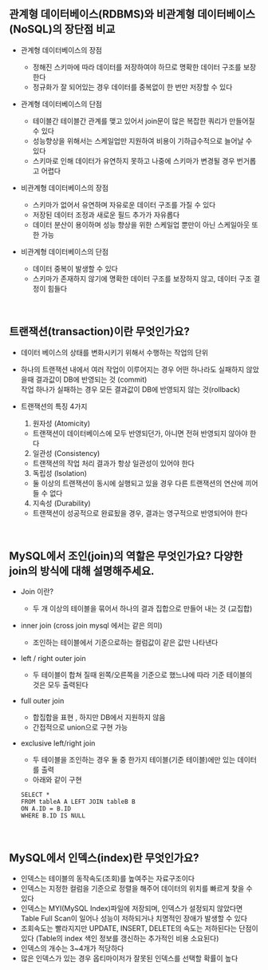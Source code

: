 ## 관계형 데이터베이스(RDBMS)와 비관계형 데이터베이스(NoSQL)의 장단점 비교
- 관계형 데이터베이스의 장점
  - 정해진 스키마에 따라 데이터를 저장하여야 하므로 명확한 데이터 구조를 보장한다
  - 정규화가 잘 되어있는 경우 데이터를 중복없이 한 번만 저장할 수 있다


- 관계형 데이터베이스의 단점
  - 테이블간 테이블간 관계를 맺고 있어서 join문이 많은 복잡한 쿼리가 만들어질 수 있다
  - 성능향상을 위해서는 스케일업만 지원하여 비용이 기하급수적으로 늘어날 수 있다
  - 스키마로 인해 데이터가 유연하지 못하고 나중에 스키마가 변경될 경우 번거롭고 어렵다


- 비관계형 데이터베이스의 장점
  - 스키마가 없어서 유연하며 자유로운 데이터 구조를 가질 수 있다
  - 저장된 데이터 조정과 새로운 필드 추가가 자유롭다
  - 데이터 분산이 용이하며 성능 향상을 위한 스케일업 뿐만이 아닌 스케일아웃 또한 가능


- 비관계형 데이터베이스의 단점
  - 데이터 중복이 발생할 수 있다
  - 스키마가 존재하지 않기에 명확한 데이터 구조를 보장하지 않고, 데이터 구조 결정이 힘들다


<br>

## 트랜잭션(transaction)이란 무엇인가요?
- 데이터 베이스의 상태를 변화시키기 위해서 수행하는 작업의 단위
- 하나의 트랜잭션 내에서 여러 작업이 이루어지는 경우 어떤 하나라도 실패하지 않았을때 결과값이 DB에 반영되는 것 (commit)<br>
작업 하나가 실패하는 경우 모든 결과값이 DB에 반영되지 않는 것(rollback)


- 트랜잭션의 특징 4가지
  1) 원자성 (Atomicity)
  -  트랜잭션이 데이터베이스에 모두 반영되던가, 아니면 전혀 반영되지 않아야 한다
  2) 일관성 (Consistency)
  - 트랜잭션의 작업 처리 결과가 항상 일관성이 있어야 한다
  3) 독립성 (Isolation)
  - 둘 이상의 트랜잭션이 동시에 실행되고 있을 경우 다른 트랜잭션의 연산에 끼어들 수 없다
  4) 지속성 (Durability)
  - 트랜잭션이 성공적으로 완료됬을 경우, 결과는 영구적으로 반영되어야 한다


<br>

## MySQL에서 조인(join)의 역할은 무엇인가요? 다양한 join의 방식에 대해 설명해주세요.
- Join 이란?
  -  두 개 이상의 테이블을 묶어서 하나의 결과 집합으로 만들어 내는 것 (교집합)

- inner join (cross join mysql 에서는 같은 의미)
  -  조인하는 테이블에서 기준으로하는 컬럼값이 같은 값만 나타낸다

- left / right outer join
  -  두 테이블이 합쳐 질때 왼쪽/오른쪽을 기준으로 했느냐에 따라 기준 테이블의 것은 모두 출력된다


- full outer join
  - 합집합을 표현 , 하지만 DB에서 지원하지 않음
  - 간접적으로 union으로 구현 가능

- exclusive left/right join
  - 두 테이블을 조인하는 경우 둘 중 한가지 테이블(기준 테이블)에만 있는 데이터를 출력 
  - 아래와 같이 구현
  ```
  SELECT * 
  FROM tableA A LEFT JOIN tableB B
  ON A.ID = B.ID
  WHERE B.ID IS NULL 
  ```



<br>

## MySQL에서 인덱스(index)란 무엇인가요?
- 인덱스는 테이블의 동작속도(조회)를 높여주는 자료구조이다
- 인덱스는 지정한 컬럼을 기준으로 정렬을 해주어 데이터의 위치를 빠르게 찾을 수 있다
- 인덱스는 MYI(MySQL Index)파일에 저장되며, 인덱스가 설정되지 않았다면 Table Full Scan이 일어나 성능이 저하되거나 치명적인 장애가 발생할 수 있다
- 조회속도는 빨라지지만 UPDATE, INSERT, DELETE의 속도는 저하된다는 단점이 있다 (Table의 index 색인 정보를 갱신하는 추가적인 비용 소요된다)
- 인덱스의 개수는 3~4개가 적당하다 
- 많은 인덱스가 있는 경우 옵티마이저가 잘못된 인덱스를 선택할 확률이 높다



